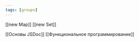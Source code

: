 ```yaml
---
tags: [groups]
---
```

[[new Map]]
[[new Set]]

[[Основы JSDoc]]
[[Функциональное программирование]]